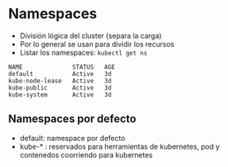 # Namespaces
- División lógica del cluster (separa  la carga)
- Por lo general se usan para dividir los recursos
- Listar los namespaces: `kubectl get ns`  

`NAME              STATUS   AGE`  
`default           Active   3d`  
`kube-node-lease   Active   3d`  
`kube-public       Active   3d`  
`kube-system       Active   3d`  

## Namespaces por defecto
- default: namespace por defecto
- kube-* : reservados para herramientas de kubernetes, pod y contenedos coorriendo para kubernetes